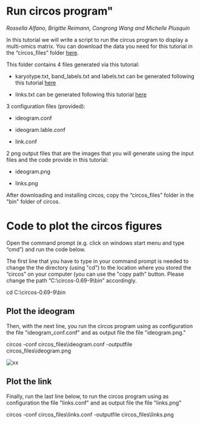 # Run circos program"
*Rossella Alfano, Brigitte Reimann, Congrong Wang and Michelle Plusquin*


In this tutorial we will write a script to run the circus program to display a multi-omics matrix. You can download the data you need for this tutorial in the “circos_files” folder [here](xxx). 

This folder contains 4 files generated via this tutorial:

- karyotype.txt, band_labels.txt and labels.txt can be generated following this tutorial [here](https://github.com/rossellaalfano/Circular-plots/blob/main/3.%20Draw%20the%20ideogram.md)

- links.txt can be generated following this tutorial [here](https://github.com/rossellaalfano/Circular-plots/blob/main/4.%20Draw%20the%20links.md)

3 configuration files (provided):

- ideogram.conf

- ideogram.lable.conf

- link.conf

2 png output files that are the images that you will generate using the input files and the code provide in this tutorial:

- ideogram.png

- links.png

After downloading and installing circos, copy the “circos_files” folder in the "bin" folder of circos. 

# Code to plot the circos figures

Open the command prompt (e.g. click on windows start menu and type “cmd”) and run the code below. 

The first line that you have to type in your command prompt is needed to change the the directory (using "cd") to the location where you stored the “circos” on your computer (you can use the "copy path" button. Please change the path “C:\\circos-0.69-9\\bin” accordingly.

cd C:\\circos-0.69-9\\bin

## Plot the ideogram
Then, with the next line, you run the circos program using as configuration the file "ideogram_conf.conf" and as output file the file "ideogram.png."

circos -conf circos_files\\ideogram.conf -outputfile circos_files\\ideogram.png 

![xx](https://github.com/rossellaalfano/Circular-plots/tree/main/data/circos_files/ideogram.png=100x100)

## Plot the link
Finally, run the last line below, to run the circos program using as configuration the file "links.conf" and as output file the file "links.png"


circos -conf circos_files\\links.conf -outputfile circos_files\\links.png
